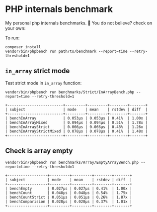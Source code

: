# PHP internals benchmark

My personal php internals benchmarks. :rocket:
You do not believe? check on your own:

To run:
```
composer install
vendor/bin/phpbench run path/to/benchmark --report=time --retry-threshold=1 
```

## `in_array` strict mode

Test strict mode in `in_array` function:

```
vendor/bin/phpbench run benchmarks/Strict/InArrayBench.php --report=time --retry-threshold=1

+-------------------------+---------+---------+--------+-------+
| subject                 | mode    | mean    | rstdev | diff  |
+-------------------------+---------+---------+--------+-------+
| benchInArray            | 0.053μs | 0.053μs | 0.41%  | 1.00x |
| benchInArrayMixed       | 0.094μs | 0.094μs | 0.51%  | 1.78x |
| benchInArrayStrict      | 0.066μs | 0.066μs | 0.48%  | 1.26x |
| benchInArrayStrictMixed | 0.078μs | 0.078μs | 0.41%  | 1.48x |
+-------------------------+---------+---------+--------+-------+
```

## Check is array empty

```
vendor/bin/phpbench run benchmarks/Array/EmptyArrayBench.php --report=time --retry-threshold=1

+------------------+---------+---------+--------+-------+
| subject          | mode    | mean    | rstdev | diff  |
+------------------+---------+---------+--------+-------+
| benchEmpty       | 0.027μs | 0.027μs | 0.41%  | 1.00x |
| benchCount       | 0.048μs | 0.048μs | 0.54%  | 1.75x |
| benchCountStrict | 0.051μs | 0.051μs | 0.26%  | 1.87x |
| benchComparision | 0.028μs | 0.028μs | 0.37%  | 1.01x |
+------------------+---------+---------+--------+-------+

```
